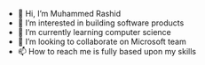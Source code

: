 - 👋 Hi, I’m Muhammed Rashid
- 👀 I’m interested in building software products
- 🌱 I’m currently learning computer science
- 💞️ I’m looking to collaborate on Microsoft team
- 📫 How to reach me is fully based upon my skills

<!---
mr0248974/mr0248974 is a ✨ special ✨ repository because its `README.md` (this file) appears on your GitHub profile.
You can click the Preview link to take a look at your changes.
--->
